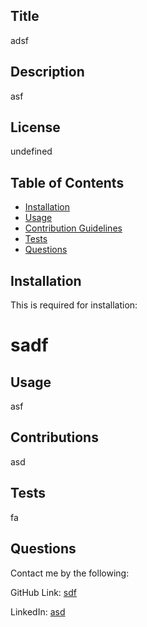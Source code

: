 ## Title 

  adsf

  ## Description

  asf

  ## License
  
  undefined
  
  ## Table of Contents

  - [Installation](#installation)
  - [Usage](#usage)
  - [Contribution Guidelines](#contributions )
  - [Tests](#tests)
  - [Questions](#questions)

  ## Installation

  This is required for installation:

  # sadf

  ## Usage 

  asf

  ## Contributions
  
  asd

  ## Tests
  
  fa


  ## Questions

  Contact me by the following:

  GitHub Link: [sdf](http://www.github.com/sdf)

  LinkedIn: [asd](http://www.linkedin.com/asd)
